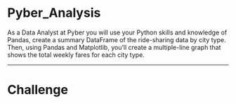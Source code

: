 # Pyber_Analysis

As a Data Analyst at Pyber you will use your Python skills and knowledge of Pandas, create a summary DataFrame of the ride-sharing data by city type. Then, using Pandas and Matplotlib, you’ll create a multiple-line graph that shows the total weekly fares for each city type. 

---

# Challenge


